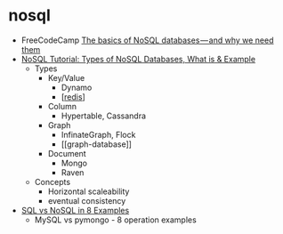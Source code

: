 nosql
=====

* FreeCodeCamp [The basics of NoSQL databases — and why we need them](https://www.freecodecamp.org/news/nosql-databases-5f6639ed9574/)
* [NoSQL Tutorial: Types of NoSQL Databases, What is & Example](https://www.guru99.com/nosql-tutorial.html)
    * Types
        * Key/Value
            * Dynamo
            * [[redis]]
        * Column
            * Hypertable, Cassandra
        * Graph
            * InfinateGraph, Flock
            * [[graph-database]]
        * Document
            * Mongo
            * Raven
    * Concepts
        * Horizontal scaleability
        * eventual consistency
* [SQL vs NoSQL in 8 Examples](https://towardsdatascience.com/sql-vs-nosql-in-8-examples-25aebcf49922)
    * MySQL vs pymongo - 8 operation examples

[//begin]: # "Autogenerated link references for markdown compatibility"
[redis]: redis.md "Redis"
[//end]: # "Autogenerated link references"